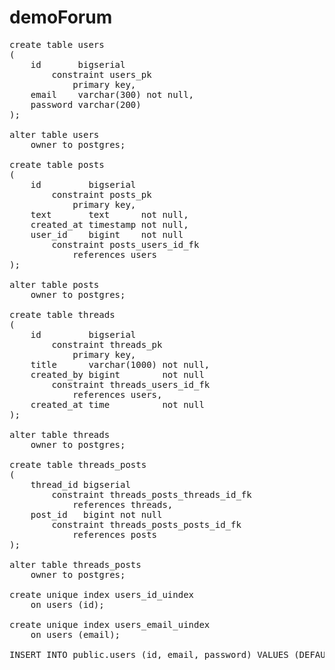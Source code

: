 # demoForum

<pre>
create table users
(
    id       bigserial
        constraint users_pk
            primary key,
    email    varchar(300) not null,
    password varchar(200)
);

alter table users
    owner to postgres;

create table posts
(
    id         bigserial
        constraint posts_pk
            primary key,
    text       text      not null,
    created_at timestamp not null,
    user_id    bigint    not null
        constraint posts_users_id_fk
            references users
);

alter table posts
    owner to postgres;

create table threads
(
    id         bigserial
        constraint threads_pk
            primary key,
    title      varchar(1000) not null,
    created_by bigint        not null
        constraint threads_users_id_fk
            references users,
    created_at time          not null
);

alter table threads
    owner to postgres;

create table threads_posts
(
    thread_id bigserial
        constraint threads_posts_threads_id_fk
            references threads,
    post_id   bigint not null
        constraint threads_posts_posts_id_fk
            references posts
);

alter table threads_posts
    owner to postgres;

create unique index users_id_uindex
    on users (id);
 
create unique index users_email_uindex
    on users (email);

INSERT INTO public.users (id, email, password) VALUES (DEFAULT, 'a@gmail.com'::varchar(300), '$2a$10$UYaaROTdVlPh29LuBVfXvuFVnlZj4EhqhO58B6DrTjc8qM5zDKHPW'::varchar(200))
</pre>

